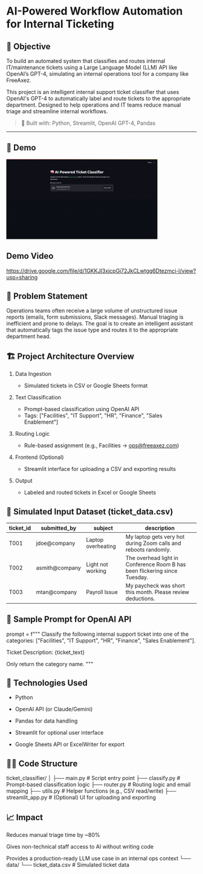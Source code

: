 # AI-Powered Workflow Automation for Internal Ticketing

## 🎯 Objective
To build an automated system that classifies and routes internal IT/maintenance tickets using a Large Language Model (LLM) API like OpenAI’s GPT-4, simulating an internal operations tool for a company like FreeAxez.

This project is an intelligent internal support ticket classifier that uses OpenAI's GPT-4 to automatically label and route tickets to the appropriate department. Designed to help operations and IT teams reduce manual triage and streamline internal workflows.

> 🔧 Built with: Python, Streamlit, OpenAI GPT-4, Pandas

---

## 🚀 Demo

![Ticket Classifier in Action](assets/demo.gif)

## Demo Video

https://drive.google.com/file/d/1GKKJI3xjcpGj72JkCLwtgg6Dtezmci-l/view?usp=sharing

## 🧠 Problem Statement
Operations teams often receive a large volume of unstructured issue reports (emails, form submissions, Slack messages). Manual triaging is inefficient and prone to delays. The goal is to create an intelligent assistant that automatically tags the issue type and routes it to the appropriate department head.

## 🏗️ Project Architecture Overview
1. Data Ingestion
   - Simulated tickets in CSV or Google Sheets format

2. Text Classification
   - Prompt-based classification using OpenAI API
   - Tags: ["Facilities", "IT Support", "HR", "Finance", "Sales Enablement"]

3. Routing Logic
   - Rule-based assignment (e.g., Facilities → ops@freeaxez.com)

4. Frontend (Optional)
   - Streamlit interface for uploading a CSV and exporting results

5. Output
   - Labeled and routed tickets in Excel or Google Sheets

## 🧾 Simulated Input Dataset (ticket_data.csv)

| ticket\_id | submitted\_by   | subject            | description                                                                |
| ---------- | --------------- | ------------------ | -------------------------------------------------------------------------- |
| T001       | jdoe\@company   | Laptop overheating | My laptop gets very hot during Zoom calls and reboots randomly.            |
| T002       | asmith\@company | Light not working  | The overhead light in Conference Room B has been flickering since Tuesday. |
| T003       | mtan\@company   | Payroll Issue      | My paycheck was short this month. Please review deductions.                |

## 🧪 Sample Prompt for OpenAI API
prompt = f"""
Classify the following internal support ticket into one of the categories: 
["Facilities", "IT Support", "HR", "Finance", "Sales Enablement"].

Ticket Description:
{ticket_text}

Only return the category name.
"""


## 🧰 Technologies Used
- Python

- OpenAI API (or Claude/Gemini)

- Pandas for data handling

- Streamlit for optional user interface

- Google Sheets API or ExcelWriter for export

## 🧑‍💻 Code Structure
ticket_classifier/
│
├── main.py                 # Script entry point
├── classify.py             # Prompt-based classification logic
├── router.py               # Routing logic and email mapping
├── utils.py                # Helper functions (e.g., CSV read/write)
├── streamlit_app.py        # (Optional) UI for uploading and exporting

## 📈 Impact
Reduces manual triage time by ~80%

Gives non-technical staff access to AI without writing code

Provides a production-ready LLM use case in an internal ops context
└── data/
    └── ticket_data.csv     # Simulated ticket data

